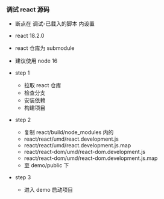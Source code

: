 ### 调试 react 源码

- 断点在 调试-已载入的脚本 内设置
- react 18.2.0
- react 仓库为 submodule
- 建议使用 node 16

- step 1

  - 拉取 react 仓库
  - 检查分支
  - 安装依赖
  - 构建项目

- step 2

  - 复制 react/build/node_modules 内的
  - react/react/umd/react.development.js
  - react/react/umd/react.development.js.map
  - react/react-dom/umd/react-dom.development.js
  - react/react-dom/umd/react-dom.development.js.map
  - 至 demo/public 下

- step 3
  - 进入 demo 启动项目
